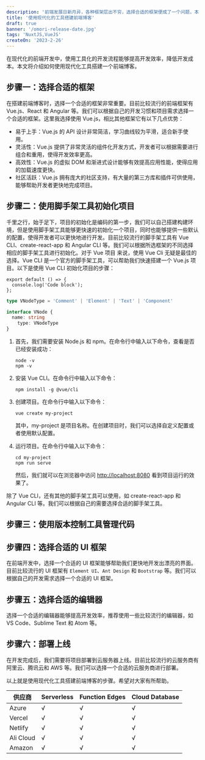 ```yaml
---
description: '前端发展日新月异，各种框架层出不穷，选择合适的框架便成了一个问题，本文从一个实际的项目出发，介绍如何选择适合的技术，让项目能快速可控的完成。前端发展日新月异，各种框架层出不穷，选择合适的框架便成了一个问题，本文从一个实际的项目出发，介绍如何选择适合的技术，让项目能快速可控的完成。'
title: '使用现代化的工具搭建前端博客'
draft: true
banner: '/omori-release-date.jpg'
tags: 'NuxtJS,VueJS'
createOn: '2023-2-26'
---
```


在现代化的前端开发中，使用工具化的开发流程能够提高开发效率，降低开发成本。本文将介绍如何使用现代化工具搭建一个前端博客。

## 步骤一：选择合适的框架

在搭建前端博客时，选择一个合适的框架非常重要。目前比较流行的前端框架有 Vue.js、React 和 Angular 等。我们可以根据自己的开发习惯和项目需求选择一个合适的框架。这里我选择使用 Vue.js，相比其他框架它有以下几点优势：

- 易于上手：Vue.js 的 API 设计非常简洁，学习曲线较为平滑，适合新手使用。
- 灵活性：Vue.js 提供了非常灵活的组件化开发方式，开发者可以根据需要进行组合和重用，使得开发效率更高。
- 高效性：Vue.js 的虚拟 DOM 和渐进式设计能够有效提高应用性能，使得应用的加载速度更快。
- 社区活跃：Vue.js 拥有庞大的社区支持，有大量的第三方库和插件可供使用，能够帮助开发者更快地完成项目。

## 步骤二：使用脚手架工具初始化项目

千里之行，始于足下，项目的初始化是编码的第一步，我们可以自己搭建构建环境，但是使用脚手架工具能够更快速的初始化一个项目，同时也能够提供一些默认的配置，使得开发者可以更快地进行开发。目前比较流行的脚手架工具有 Vue CLI、create-react-app 和 Angular CLI 等。我们可以根据所选框架的不同选择相应的脚手架工具进行初始化。对于 Vue 项目 来说，使用 Vue Cli 无疑是最佳的选择。Vue CLI 是一个官方的脚手架工具，可以帮助我们快速搭建一个 Vue.js 项目。以下是使用 Vue CLI 初始化项目的步骤：

```javascript[file.js]{4-6,7} meta-info=val
export default () => {
  console.log('Code block');
};
```

```ts
type VNodeType = 'Comment' | 'Element' | 'Text' | 'Component'

interface VNode {
  name: string
	type: VNodeType
}
```

1. 首先，我们需要安装 Node.js 和 npm。在命令行中输入以下命令，查看是否已经安装成功：

   ```shell
   node -v
   npm -v

   ```

2. 安装 Vue CLI。在命令行中输入以下命令：

   ```shell
   npm install -g @vue/cli

   ```

3. 创建项目。在命令行中输入以下命令：

   ```shell
   vue create my-project

   ```

   其中，my-project 是项目名称。在创建项目时，我们可以选择自定义配置或者使用默认配置。

4. 运行项目。在命令行中输入以下命令：

   ```shell
   cd my-project
   npm run serve

   ```

   然后，我们就可以在浏览器中访问 [http://localhost:8080](http://localhost:8080/) 看到项目运行的效果了。

除了 Vue CLI，还有其他的脚手架工具可以使用，如 create-react-app 和 Angular CLI 等。我们可以根据自己的需要选择合适的脚手架工具。

## 步骤三：使用版本控制工具管理代码

## 步骤四：选择合适的 UI 框架

在前端开发中，选择一个合适的 UI 框架能够帮助我们更快地开发出漂亮的界面。目前比较流行的 UI 框架有 `Element UI`、`Ant Design` 和 `Bootstrap` 等。我们可以根据自己的开发需求选择一个合适的 UI 框架。

## 步骤五：选择合适的编辑器

选择一个合适的编辑器能够提高开发效率，推荐使用一些比较流行的编辑器，如 VS Code、Sublime Text 和 Atom 等。

## 步骤六：部署上线

在开发完成后，我们需要将项目部署到云服务器上线。目前比较流行的云服务商有阿里云、腾讯云和 AWS 等。我们可以选择一个合适的云服务商进行部署。

以上就是使用现代化工具搭建前端博客的步骤。希望对大家有所帮助。

| 供应商    | Serverless | Function Edges | Cloud Database |
| --------- | ---------- | -------------- | -------------- |
| Azure     | √          | √              | √              |
| Vercel    | √          | √              | √              |
| Netlify   | √          | √              | √              |
| Ali Cloud | √          | √              | √              |
| Amazon    | √          | √              | √              |
